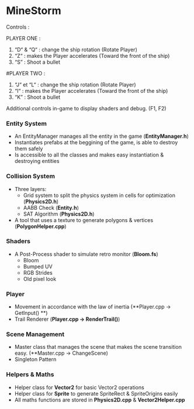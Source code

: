 # MineStorm

Controls :

PLAYER ONE :
1. “D“ & “Q“ : change the ship rotation (Rotate Player)
1. “Z“ : makes the Player accelerates (Toward the front of the ship)
1. “S” : Shoot a bullet

#PLAYER TWO :
1. “J“ et “L“ : change the ship rotation (Rotate Player)
1. “I“ :  makes the Player accelerates (Toward the front of the ship)
1. “K” : Shoot a bullet

Additional controls in-game to display shaders and debug. (F1, F2)


### Entity System
* An EntityManager manages all the entity in the game (**EntityManager.h**)
* Instantiates prefabs at the beggining of the game, is able to destroy them safely
* Is accessible to all the classes and makes easy instantiation & destroying entities

### Collision System
* Three layers:
	* Grid system to split the physics system in cells for optimization (**Physics2D.h**)
	* AABB Check (**Entity.h**)
	* SAT Algorithm (**Physics2D.h**)
* A tool that uses a texture to generate polygons & vertices (**PolygonHelper.cpp**)
	
### Shaders
* A Post-Process shader to simulate retro monitor (**Bloom.fs**)
	* Bloom
	* Bumped UV
	* RGB Strides
	* Old pixel look

### Player
* Movement in accordance with the law of inertia (**Player.cpp -> GetInput() **)
* Trail Renderer (**Player.cpp -> RenderTrail()**)

### Scene Management
* Master class that manages the scene that makes the scene transition easy. (**Master.cpp -> ChangeScene)
* Singleton Pattern


### Helpers & Maths
* Helper class for **Vector2** for basic Vector2 operations
* Helper class for **Sprite** to generate SpriteRect & SpriteOrigins easily
* All maths functions are stored in **Physics2D.cpp** & **Vector2Helper.cpp**

